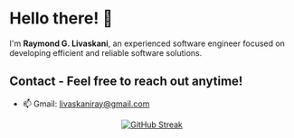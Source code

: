 # Hello there! 👋  

I'm **Raymond G. Livaskani**, an experienced software engineer focused on developing efficient and reliable software solutions.                
      
## Contact - Feel free to reach out anytime!       
       
- 📫 Gmail: [livaskaniray@gmail.com](mailto:livaskaniray@gmail.com)     
<p align="center">   
  <tr>
    <td align="center" style="padding=0;width=50%;">
<a href="https://git.io/streak-stats"><img src="https://streak-stats.demolab.com?user=rliva&theme=highcontrast&hide_border=true&border_radius=4.6" alt="GitHub Streak" /></a>
    </td>
  </tr>
</p>
